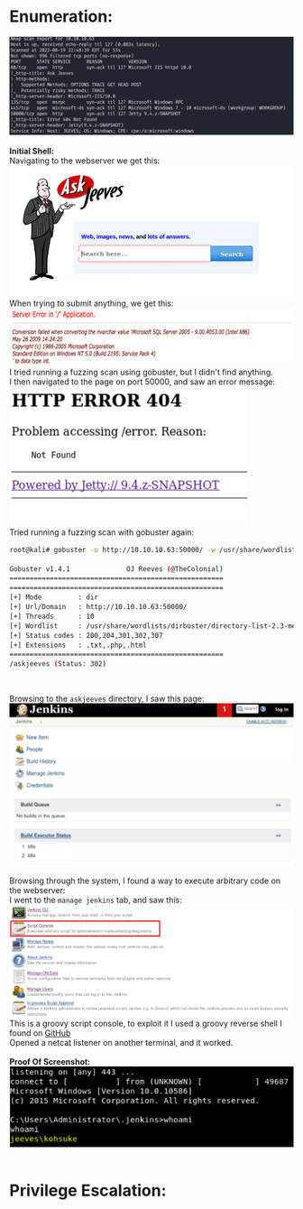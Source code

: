 # Enumeration:
![nmap_scan](images/jeeves/nmap_scan.png) </br> </br>
**Initial Shell:** </br>
Navigating to the webserver we get this: </br>
![website_main_page](images/jeeves/website_main_page.png) </br>
When trying to submit anything, we get this: </br>
![website_error_message](images/jeeves/website_error_message.png) </br>
I tried running a fuzzing scan using gobuster, but I didn't find anything. </br>
I then navigated to the page on port 50000, and saw an error message: </br>
![http_error_msg](images/jeeves/http_error_msg.png) </br>
Tried running a fuzzing scan with gobuster again: </br>
```bash
root@kali# gobuster -u http://10.10.10.63:50000/ -w /usr/share/wordlists/dirbuster/directory-list-2.3-medium.txt -x txt,php,html

Gobuster v1.4.1              OJ Reeves (@TheColonial)
=====================================================
=====================================================
[+] Mode         : dir
[+] Url/Domain   : http://10.10.10.63:50000/
[+] Threads      : 10
[+] Wordlist     : /usr/share/wordlists/dirbuster/directory-list-2.3-medium.txt
[+] Status codes : 200,204,301,302,307
[+] Extensions   : .txt,.php,.html
=====================================================
/askjeeves (Status: 302)
```
</br>

Browsing to the ```askjeeves``` directory, I saw this page: </br>
![askjenkins_mainpage](images/jeeves/askjenkins_mainpage.png) </br> </br>
Browsing through the system, I found a way to execute arbitrary code on the webserver: </br>
I went to the ```manage jenkins``` tab, and saw this: </br>
![manage_jenkins](images/jeeves/manage_jenkins.png) </br>
This is a groovy script console, to exploit it I used a groovy reverse shell I found on [GitHub](https://gist.github.com/frohoff/fed1ffaab9b9beeb1c76) </br>
Opened a netcat listener on another terminal, and it worked. </br> </br>
**Proof Of Screenshot:** </br>
![initial_shell](images/jeeves/initial_shell.png) </br> </br>
# Privilege Escalation: 

